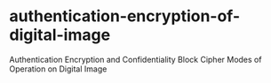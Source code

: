 # authentication-encryption-of-digital-image
Authentication Encryption and Confidentiality Block Cipher Modes of Operation on Digital Image
